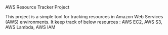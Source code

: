 AWS Resource Tracker Project

This project is a simple tool for tracking resources in Amazon Web Services (AWS) environments. 
It keep track of below resources :
AWS EC2,
AWS S3,
AWS Lambda,
AWS IAM
